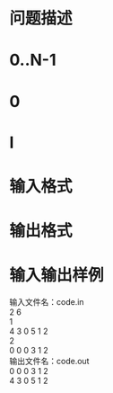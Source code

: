 

# 问题描述</b>



# 0..N-1



# 0



# I



# 输入格式



# 输出格式



# 输入输出样例


<div>输入文件名：<span>code.in</span></div>
<div>2 6 <br/>
1<br/>
4 3 0 5 1 2<br/>
2<br/>
0 0 0 3 1 2</div>
<div>输出文件名：<span>code.out</span></div>
<div>0 0 0 3 1 2 <br/>
4 3 0 5 1 2 <br/>
 </div>
